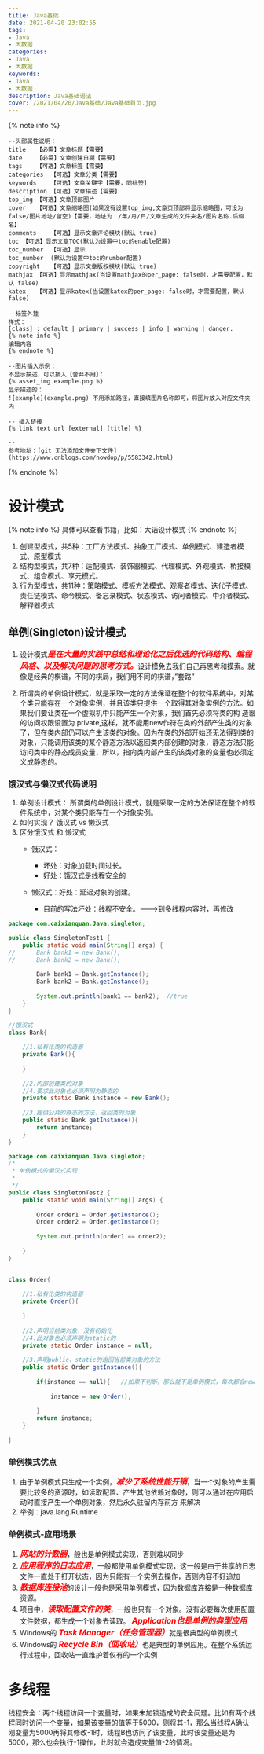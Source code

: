 ```yaml
---
title: Java基础
date: 2021-04-20 23:02:55
tags:
- Java
- 大数据
categories: 
- Java
- 大数据
keywords:
- Java
- 大数据
description: Java基础语法
cover: /2021/04/20/Java基础/Java基础首页.jpg
---
```


{% note info %}
```Text
--头部属性说明：
title	【必需】文章标题【需要】
date	【必需】文章创建日期【需要】
tags	【可选】文章标签【需要】
categories	【可选】文章分类【需要】
keywords	【可选】文章关键字【需要，同标签】
description	【可选】文章描述【需要】
top_img	【可选】文章顶部图片
cover	【可选】文章缩略图(如果没有设置top_img,文章页顶部将显示缩略图，可设为false/图片地址/留空)【需要，地址为：/年/月/日/文章生成的文件夹名/图片名称.后缀名】
comments	【可选】显示文章评论模块(默认 true)
toc	【可选】显示文章TOC(默认为设置中toc的enable配置)
toc_number	【可选】显示
toc_number	(默认为设置中toc的number配置)
copyright	【可选】显示文章版权模块(默认 true)
mathjax	【可选】显示mathjax(当设置mathjax的per_page: false时，才需要配置，默认 false)
katex	【可选】显示katex(当设置katex的per_page: false时，才需要配置，默认 false)

--标签外挂
样式：
[class] : default | primary | success | info | warning | danger.
{% note info %}
编辑内容
{% endnote %}

--图片插入示例：
不显示描述，可以插入【舍弃不用】：
{% asset_img example.png %}
显示描述的：
![example](example.png)	不用添加路径，直接填图片名称即可，将图片放入对应文件夹内

-- 插入链接
{% link text url [external] [title] %}

--
参考地址：[git 无法添加文件夹下文件](https://www.cnblogs.com/howdop/p/5583342.html)
```
{% endnote %}

# 设计模式
{% note info %}
具体可以查看书籍，比如：大话设计模式
{% endnote %}
1. 创建型模式，共5种：工厂方法模式、抽象工厂模式、单例模式、建造者模式、原型模式
2. 结构型模式，共7种：适配模式、装饰器模式、代理模式、外观模式、桥接模式、组合模式、享元模式。
3. 行为型模式，共11种：策略模式、模板方法模式、观察者模式、迭代子模式、责任链模式、命令模式、备忘录模式、状态模式、访问者模式、中介者模式、解释器模式

## 单例(Singleton)设计模式
1. 设计模式<font color=red size=3>***是在大量的实践中总结和理论化之后优选的代码结构、编程风格、以及解决问题的思考方式。***</font>设计模免去我们自己再思考和摸索。就像是经典的棋谱，不同的棋局，我们用不同的棋谱，”套路”

2. 所谓类的单例设计模式，就是采取一定的方法保证在整个的软件系统中，对某个类只能存在一个对象实例，并且该类只提供一个取得其对象实例的方法。如果我们要让类在一个虚拟机中只能产生一个对象，我们首先必须将类的构
造器的访问权限设置为 private,这样，就不能用new作符在类的外部产生类的对象了，但在类内部仍可以产生该类的对象。因为在类的外部开始还无法得到类的对象，只能调用该类的某个静态方法以返回类内部创建的对象，静态方法只能访问类中的静态成员变量，所以，指向类内部产生的该类对象的变量也必须定义成静态的。

### 饿汉式与懒汉式代码说明
1. 单例设计模式： 所谓类的单例设计模式，就是采取一定的方法保证在整个的软件系统中，对某个类只能存在一个对象实例。
2. 如何实现？ 饿汉式  vs 懒汉式
3. 区分饿汉式 和 懒汉式
	- 饿汉式：
		- 坏处：对象加载时间过长。
		- 好处：饿汉式是线程安全的
  
	- 懒汉式：好处：延迟对象的创建。
		- 目前的写法坏处：线程不安全。--->到多线程内容时，再修改



```Java 饿汉式实现，提供公共的静态方法返回对象实例
package com.caixianquan.Java.singleton;

public class SingletonTest1 {
	public static void main(String[] args) {
//		Bank bank1 = new Bank();
//		Bank bank2 = new Bank();
		
		Bank bank1 = Bank.getInstance();
		Bank bank2 = Bank.getInstance();
		
		System.out.println(bank1 == bank2);  //true
	}
}

//饿汉式
class Bank{
	
	//1.私有化类的构造器
	private Bank(){
		
	}
	
	//2.内部创建类的对象
	//4.要求此对象也必须声明为静态的
	private static Bank instance = new Bank();
	
	//3.提供公共的静态的方法，返回类的对象
	public static Bank getInstance(){
		return instance;
	}
}
```

```Java 懒汉式实现，公共静态方法内再实例化对象
package com.caixianquan.Java.singleton;
/*
 * 单例模式的懒汉式实现
 * 
 */
public class SingletonTest2 {
	public static void main(String[] args) {
		
		Order order1 = Order.getInstance();
		Order order2 = Order.getInstance();
		
		System.out.println(order1 == order2);
		
	}
}


class Order{
	
	//1.私有化类的构造器
	private Order(){
		
	}
	
	//2.声明当前类对象，没有初始化
	//4.此对象也必须声明为static的
	private static Order instance = null;
	
	//3.声明public、static的返回当前类对象的方法
	public static Order getInstance(){
		
		if(instance == null){	//如果不判断，那么就不是单例模式，每次都会new一个新的对象
			
			instance = new Order();
			
		}
		return instance;
	}
	
}
```

### 单例模式优点
1. 由于单例模式只生成一个实例，<font color=red size=3>***减少了系统性能开销***</font>，当一个对象的产生需要比较多的资源时，如读取配置、产生其他依赖对象时，则可以通过在应用启动时直接产生一个单例对象，然后永久驻留内存前方
来解决
2. 举例：java.lang.Runtime

### 单例模式-应用场景
1. <font color=red size=3>***网站的计数器***</font>，般也是单例模式实现，否则难以同步
2. <font color=red size=3>***应用程序的日志应用***</font>，一般都使用单例模式实现，这一般是由于共享的日志文件一直处于打开状态，因为只能有一个实例去操作，否则内容不好追加
3. <font color=red size=3>***数据库连接池***</font>的设计一般也是采用单例模式，因为数据库连接是一种数据库资源。
4. 项目中，<font color=red size=3>***读取配置文件的类***</font>，一般也只有一个对象。没有必要每次使用配置文件数据，都生成一个对象去读取。
<font color=red size=3>***Application也是单例的典型应用***</font>
5. Windows的 <font color=red size=3>***Task Manager（任务管理器）***</font>就是很典型的单例模式
6. Windows的 <font color=red size=3>***Recycle Bin（回收站）***</font>也是典型的单例应用。在整个系统运行过程中，回收站一直维护着仅有的一个实例


# 多线程
线程安全：两个线程访问一个变量时，如果未加锁造成的安全问题。比如有两个线程同时访问一个变量，如果该变量的值等于5000，则将其-1，那么当线程A确认刚变量为5000再将其修改-1时，线程B也访问了该变量，此时该变量还是为5000，那么也会执行-1操作，此时就会造成变量值-2的情况。